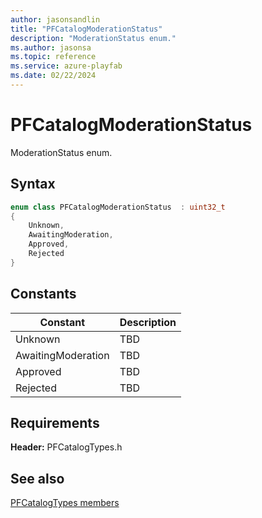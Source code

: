 ```yaml
---
author: jasonsandlin
title: "PFCatalogModerationStatus"
description: "ModerationStatus enum."
ms.author: jasonsa
ms.topic: reference
ms.service: azure-playfab
ms.date: 02/22/2024
---
```


# PFCatalogModerationStatus  

ModerationStatus enum.    

## Syntax  
  
```cpp
enum class PFCatalogModerationStatus  : uint32_t  
{  
    Unknown,  
    AwaitingModeration,  
    Approved,  
    Rejected  
}  
```  
  
## Constants  
  
| Constant | Description |
| --- | --- |
| Unknown | TBD   |  
| AwaitingModeration | TBD   |  
| Approved | TBD   |  
| Rejected | TBD   |  
  
  
## Requirements  
  
**Header:** PFCatalogTypes.h
  
## See also  
[PFCatalogTypes members](../pfcatalogtypes_members.md)  

  
  
